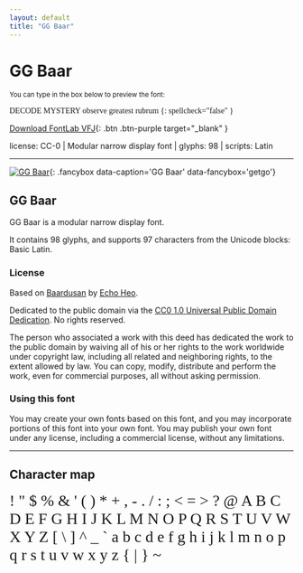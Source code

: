 ```yaml
---
layout: default
title: "GG Baar"
---
```


# GG Baar

<small>You can type in the box below to preview the font:</small>

<div contenteditable="true" class="texteditor" style="font-family: 'GG Baar';">
DECODE MYSTERY observe greatest rubrum
{: spellcheck="false" }
</div>

[Download FontLab VFJ](https://downgit.github.io/#/home?url=https://github.com/fontlabcom/getgo-fonts/blob/main/getgo-fonts/cc0/baar/baar.vfj){: .btn .btn-purple target="_blank" }

license: CC-0 \| Modular narrow display font \| glyphs: 98 \| scripts: Latin

---


[![GG Baar](../illustrations/baar.png)](../illustrations/baar.png){: .fancybox data-caption='GG Baar' data-fancybox='getgo'}


## GG Baar

GG Baar is a modular narrow display font.

It contains 98 glyphs, and supports 97 characters from the Unicode blocks: Basic Latin.

### License

Based on [Baardusan](https://fontstruct.com/fontstructions/show/1917126/baardusan) by [Echo Heo](https://fontstruct.com/fontstructors/1438344/bluemon-1).

Dedicated to the public domain via the [CC0 1.0 Universal Public Domain Dedication](https://creativecommons.org/publicdomain/zero/1.0/). No rights reserved.

The person who associated a work with this deed has dedicated the work to the public domain by waiving all of his or her rights to the work worldwide under copyright law, including all related and neighboring rights, to the extent allowed by law. You can copy, modify, distribute and perform the work, even for commercial purposes, all without asking permission.

### Using this font

You may create your own fonts based on this font, and you may incorporate portions of this font into your own font. You may publish your own font under any license, including a commercial license, without any limitations.



---

## Character map

<div style="font-family: 'GG Baar'; font-size: 2em;">
! " $ % & ' ( ) * + , - . / : ; < = > ? @ A B C D E F G H I J K L M N O P Q R S T U V W X Y Z [ \ ] ^ _ ` a b c d e f g h i j k l m n o p q r s t u v w x y z { | } ~
</div>

